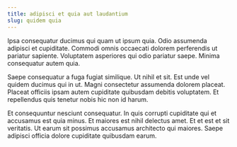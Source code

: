 ```yaml
---
title: adipisci et quia aut laudantium
slug: quidem quia
---
```


Ipsa consequatur ducimus qui quam ut ipsum quia. Odio assumenda adipisci et cupiditate. Commodi omnis occaecati dolorem perferendis ut pariatur sapiente. Voluptatem asperiores qui odio pariatur saepe. Minima consequatur autem quia.

Saepe consequatur a fuga fugiat similique. Ut nihil et sit. Est unde vel quidem ducimus qui in ut. Magni consectetur assumenda dolorem placeat. Placeat officiis ipsam autem cupiditate quibusdam debitis voluptatem. Et repellendus quis tenetur nobis hic non id harum.

Et consequuntur nesciunt consequatur. In quis corrupti cupiditate qui et accusamus est quia minus. Et maiores est nihil delectus amet. Et et est et sit veritatis. Ut earum sit possimus accusamus architecto qui maiores. Saepe adipisci officia dolore cupiditate quibusdam earum.
